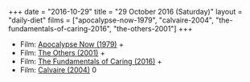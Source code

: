 +++
date = "2016-10-29"
title = "29 October 2016 (Saturday)"
layout = "daily-diet"
films = ["apocalypse-now-1979", "calvaire-2004", "the-fundamentals-of-caring-2016", "the-others-2001"]
+++

<ul>
<li class="entry films">Film: <a href="/films/apocalypse-now-1979">Apocalypse Now (1979)</a> +</li>
<li class="entry films">Film: <a href="/films/the-others-2001">The Others (2001)</a> +</li>
<li class="entry films">Film: <a href="/films/the-fundamentals-of-caring-2016">The Fundamentals of Caring (2016)</a> +</li>
<li class="entry films">Film: <a href="/films/calvaire-2004">Calvaire (2004)</a> 0</li>
</ul>